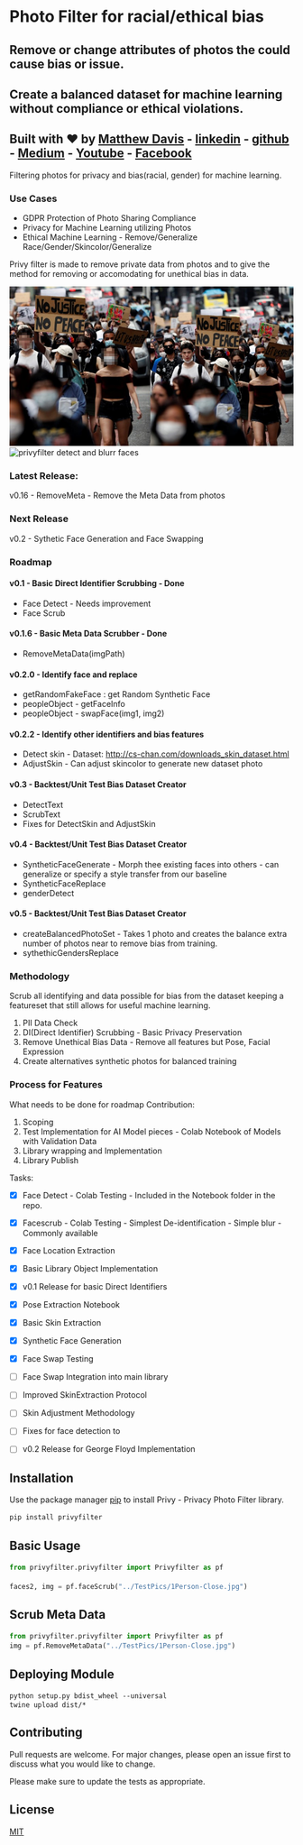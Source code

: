 # Photo Filter for racial/ethical bias
## Remove or change attributes of photos the could cause bias or issue.
## Create a balanced dataset for machine learning without compliance or ethical violations. 
## Built with :heart: by [Matthew Davis](https://www.linkedin.com/in/tech-lead-matt-davis/) - [linkedin](https://www.linkedin.com/in/tech-lead-matt-davis/) - [github](https://github.com/Deamoner) - [Medium](https://medium.com/@mdavis_71283) - [Youtube](https://www.youtube.com/channel/UCJNZxBqs8ElqouPqAkZLlqg) - [Facebook](https://www.facebook.com/matthewjamesdavis/)
Filtering photos for privacy and bias(racial, gender) for machine learning.

### Use Cases
- GDPR Protection of Photo Sharing Compliance
- Privacy for Machine Learning utilizing Photos
- Ethical Machine Learning - Remove/Generalize Race/Gender/Skincolor/Generalize

Privy filter is made to remove private data from photos and to give the method for
removing or accomodating for unethical bias in data.

![privyfilter detect and blurr faces](https://github.com/Deamoner/privyfilter/raw/master/TestPics/privyfilter.jpg)
![privyfilter detect and blurr faces](https://github.com/Deamoner/privyfilter/raw/dev/TestPics/pipeline.jpg)

### Latest Release:
v0.16 - RemoveMeta - Remove the Meta Data from photos

### Next Release
v0.2 - Sythetic Face Generation and Face Swapping

### Roadmap

#### v0.1 - Basic Direct Identifier Scrubbing - Done

- Face Detect - Needs improvement
- Face Scrub

#### v0.1.6 - Basic Meta Data Scrubber - Done

- RemoveMetaData(imgPath)

#### v0.2.0 - Identify face and replace

- getRandomFakeFace : get Random Synthetic Face
- peopleObject - getFaceInfo
- peopleObject - swapFace(img1, img2)

#### v0.2.2 - Identify other identifiers and bias features

- Detect skin - Dataset: http://cs-chan.com/downloads_skin_dataset.html
- AdjustSkin - Can adjust skincolor to generate new dataset photo

#### v0.3 - Backtest/Unit Test Bias Dataset Creator

- DetectText
- ScrubText
- Fixes for DetectSkin and AdjustSkin

#### v0.4 - Backtest/Unit Test Bias Dataset Creator

- SyntheticFaceGenerate - Morph thee existing faces into others - can generalize or specify a style transfer from our baseline
- SyntheticFaceReplace
- genderDetect

#### v0.5 - Backtest/Unit Test Bias Dataset Creator

- createBalancedPhotoSet - Takes 1 photo and creates the balance extra number of photos near to remove bias from training.
- sythethicGendersReplace

### Methodology

Scrub all identifying and data possible for bias from the dataset keeping a featureset that still allows for useful machine learning.

1. PII Data Check
2. DI(Direct Identifier) Scrubbing - Basic Privacy Preservation
3. Remove Unethical Bias Data - Remove all features but Pose, Facial Expression
4. Create alternatives synthetic photos for balanced training


### Process for Features

What needs to be done for roadmap Contribution:
1. Scoping
2. Test Implementation for AI Model pieces - Colab Notebook of Models with Validation Data
3. Library wrapping and Implementation
4. Library Publish


Tasks:
- [x] Face Detect - Colab Testing - Included in the Notebook folder in the repo.
- [X] Facescrub - Colab Testing - Simplest De-identification - Simple blur - Commonly available
- [X] Face Location Extraction
- [X] Basic Library Object Implementation
- [X] v0.1 Release for basic Direct Identifiers
- [X] Pose Extraction Notebook
- [X] Basic Skin Extraction
- [X] Synthetic Face Generation
- [X] Face Swap Testing
- [ ] Face Swap Integration into main library
- [ ] Improved SkinExtraction Protocol
- [ ] Skin Adjustment Methodology
- [ ] Fixes for face detection to
- [ ] v0.2 Release for George Floyd Implementation


## Installation

Use the package manager [pip](https://pip.pypa.io/en/stable/) to install Privy - Privacy Photo Filter library.

```bash
pip install privyfilter
```

## Basic Usage

```python
from privyfilter.privyfilter import Privyfilter as pf

faces2, img = pf.faceScrub("../TestPics/1Person-Close.jpg")

```

## Scrub Meta Data
```python
from privyfilter.privyfilter import Privyfilter as pf
img = pf.RemoveMetaData("../TestPics/1Person-Close.jpg")
```

## Deploying Module

```
python setup.py bdist_wheel --universal
twine upload dist/*
```

## Contributing
Pull requests are welcome. For major changes, please open an issue first to discuss what you would like to change.

Please make sure to update the tests as appropriate.

## License
[MIT](https://choosealicense.com/licenses/mit/)

